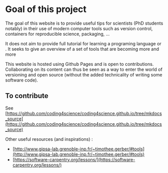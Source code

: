 # Goal of this project


The goal of this website is to provide useful tips for scientists (PhD students notably) in their use of modern computer tools such as version control, containers for reproducible science, packaging, ...

It does not aim to provide full tutorial for learning a programing language or . It seeks to give an overview of a set of tools that are becoming more and more 



This website is hosted using Github Pages and is open to contributions. Collaborating on its content can thus be seen as a way to enter the world of versioning and open source (without the added technicality of writing some software code).

## To contribute 
See [https://github.com/coding4science/coding4science.github.io/tree/mkdocs_source](https://github.com/coding4science/coding4science.github.io/tree/mkdocs_source)

Other useful resources (and inspirations) :

- [http://www.gipsa-lab.grenoble-inp.fr/~timothee.gerber/#tools](http://www.gipsa-lab.grenoble-inp.fr/~timothee.gerber/#tools)
- [https://software-carpentry.org/lessons/](https://software-carpentry.org/lessons/)
